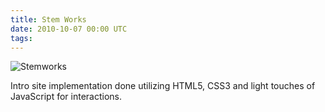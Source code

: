 ```yaml
---
title: Stem Works
date: 2010-10-07 00:00 UTC
tags:
---
```


![Stemworks](/images/portfolio/stemworks.jpg)

Intro site implementation done utilizing HTML5, CSS3 and light touches of JavaScript for interactions.
